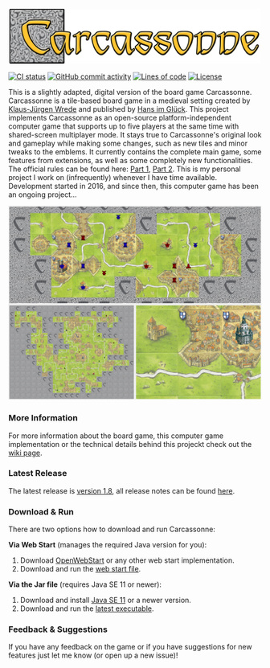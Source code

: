 <p align="center"> 
	<img alt="carcassonne logo" src="src/main/resources/splash@200pct.png?raw=true" width="500">
</p>

[![CI status](https://github.com/tsaglam/Carcassonne/actions/workflows/CI.yml/badge.svg)](https://github.com/tsaglam/Carcassonne/actions)
[![GitHub commit activity](https://img.shields.io/github/commit-activity/y/tsaglam/Carcassonne)](https://github.com/tsaglam/Carcassonne/pulse)
[![Lines of code](https://img.shields.io/tokei/lines/github/tsaglam/Carcassonne)](https://github.com/tsaglam/Carcassonne/graphs/contributors)
[![License](https://img.shields.io/github/license/tsaglam/Carcassonne?color=informational)](https://github.com/tsaglam/Carcassonne/blob/master/LICENSE)

This is a slightly adapted, digital version of the board game Carcassonne. <br>
Carcassonne is a tile-based board game in a medieval setting created by [Klaus-Jürgen Wrede](https://www.kjwrede.de/) and published by [Hans im Glück](https://www.hans-im-glueck.de/en/verlag.html).
This project implements Carcassonne as an open-source platform-independent computer game that supports up to five players at the same time with shared-screen multiplayer mode. It stays true to Carcassonne's original look and gameplay while making some changes, such as new tiles and minor tweaks to the emblems. It currently contains the complete main game, some features from extensions, as well as some completely new functionalities.
The official rules can be found here: [Part 1](https://images.zmangames.com/filer_public/d5/20/d5208d61-8583-478b-a06d-b49fc9cd7aaa/zm7810_carcassonne_rules.pdf), [Part 2](https://images.zmangames.com/filer_public/14/af/14af825c-9879-42b8-851d-35ce41df7767/carcassonne-supplement.pdf).
This is my personal project I work on (infrequently) whenever I have time available.
Development started in 2016, and since then, this computer game has been an ongoing project...

<p align="center">
	<img alt="a screenshot of the game" src="preview.jpg?raw=true" width="850">
</p>

### More Information
For more information about the board game, this computer game implementation or the technical details behind this projeckt check out the [wiki page](https://github.com/tsaglam/Carcassonne/wiki).

### Latest Release
The latest release is [version 1.8](https://github.com/tsaglam/Carcassonne/releases/tag/v1.8), all release notes can be found [here](https://github.com/tsaglam/Carcassonne/releases).

### Download & Run
There are two options how to download and run Carcassonne:

**Via Web Start** (manages the required Java version for you):
 1. Download [OpenWebStart](https://openwebstart.com/download/) or any other web start implementation.
 2. Download and run the [web start file](https://github.com/tsaglam/Carcassonne/releases/download/v1.8/Carcassonne-v1.8.jnlp).

**Via the Jar file** (requires Java SE 11 or newer):
 1. Download and install [Java SE 11](https://www.oracle.com/de/java/technologies/javase-downloads.html) or a newer version.
 2. Download and run the [latest executable](https://github.com/tsaglam/Carcassonne/releases/download/v1.8/Carcassonne-v1.8.jar).

### Feedback & Suggestions
If you have any feedback on the game or if you have suggestions for new features just let me know (or open up a new issue)!
